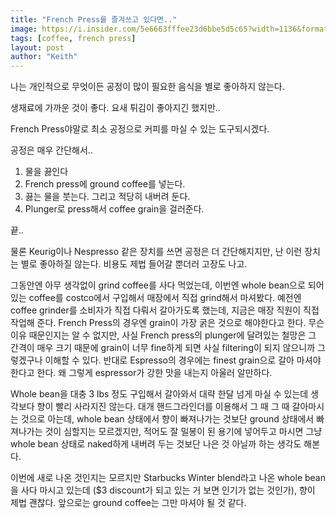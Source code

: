 ```yaml
---
title: "French Press를 즐겨쓰고 있다면.."
image: https://i.insider.com/5e6663fffee23d6bbe5d5c65?width=1136&format=jpeg
tags: [coffee, french press]
layout: post
author: "Keith"
---
```

나는 개인적으로 무엇이든 공정이 많이 필요한 음식을 별로 좋아하지 않는다.

생재료에 가까운 것이 좋다. 요새 튀김이 좋아지긴 했지만..

French Press야말로 최소 공정으로 커피를 마실 수 있는 도구되시겠다.

공정은 매우 간단해서..
1. 물을 끓인다
1. French press에 ground coffee를 넣는다.
1. 끓는 물을 붓는다. 그리고 적당히 내버려 둔다.
1. Plunger로 press해서 coffee grain을 걸러준다.

끝..

물론 Keurig이나 Nespresso 같은 장치를 쓰면 공정은 더 간단해지지만, 난 이런 장치는 별로 좋아하질 않는다. 비용도 제법 들어갈 뿐더러 고장도 나고.

그동안엔 아무 생각없이 grind coffee를 사다 먹었는데, 이번엔 whole bean으로 되어있는 coffee를 costco에서 구입해서 매장에서 직접 grind해서 마셔봤다. 예전엔 coffee grinder를 소비자가 직접 다뤄서 갈아가도록 했는데, 지금은 매장 직원이 직접 작업해 준다. French Press의 경우엔 grain이 가장 굵은 것으로 해야한다고 한다. 무슨 이유 때문인지는 알 수 없지만, 사실 French press의 plunger에 달려있는 철망은 그 간격이 매우 크기 때문에 grain이 너무 fine하게 되면 사실 filtering이 되지 않으니까 그렇겠구나 이해할 수 있다. 반대로 Espresso의 경우에는 finest grain으로 갈아 마셔야 한다고 한다. 왜 그렇게 espressor가 강한 맛을 내는지 아울러 알만하다. 

Whole bean을 대충 3 lbs 정도 구입해서 갈아와서 대략 한달 넘게 마실 수 있는데 생각보다 향이 빨리 사라지진 않는다. 대개 핸드그라인더를 이용해서 그 때 그 때 갈아마시는 것으로 아는데, whole bean 상태에서 향이 빠져나가는 것보단 ground 상태에서 빠져나가는 것이 심할지는 모르겠지만, 적어도 잘 밀봉이 된 용기에 넣어두고 마시면 그냥 whole bean 상태로 naked하게 내버려 두는 것보단 나은 것 아닐까 하는 생각도 해본다.

이번에 새로 나온 것인지는 모르지만 Starbucks Winter blend라고 나온 whole bean을 사다 마시고 있는데 ($3 discount가 되고 있는 거 보면 인기가 없는 것인가), 향이 제법 괜찮다. 앞으로는 ground coffee는 그만 마셔야 될 것 같다. 